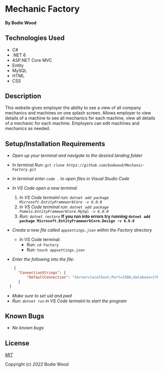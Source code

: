 # Mechanic Factory

#### By Bodie Wood

## Technologies Used

- C#
- .NET 6
- ASP.NET Core MVC
- Entity
- MySQL
- HTML
- CSS

## Description

This website gives employer the ability to see a view of all company mechanics and machines on one splash screen. Allows employer to view details of a machine to see all mechanics for each machine, view all details of a mechanic for each machine. Employers can edit machines and mechanics as needed.

## Setup/Installation Requirements

* _Open up your terminal and navigate to the desired landing folder_
* _In terminal Run:  ```git clone https://github.com/bodwood/Mechanic-Factory.git```_
* _In terminal enter ```code .``` to open files in Visual Studio Code_
* _In VS Code open a new terminal_
  1. _In VS Code termainl run:  ```dotnet add package Microsoft.EntityFrameworkCore -v 6.0.0```_
  2. _In VS Code terminal run:  ```dotnet add package Pomelo.EntityFrameworkCore.MySql -v 6.0.0```_
  3. _Run:  ```dotnet restore```_
  **If you run into errors try running ```dotnet add package Microsoft.EntityFrameworkCore.Design -v 6.0.0```**

* _Create a new file called ```appsettings.json``` within the Factory directory_
  *  In VS Code terminal: 
      - Run:  ```cd Factory```
      - Run:  ```touch appsettings.json```
* _Enter the following into the file:_
```json
    {
      "ConnectionStrings": {
          "DefaultConnection": "Server=localhost;Port=3306;database=[YOUR-DATABASE-HERE];uid=[YOUR-USER-HERE];pwd=[YOUR-PASSWORD-HERE];"
      }
  }
```
* _Make sure to set uid and pwd_
* _Run: ```dotnet run``` in VS Code termainl to start the program_

## Known Bugs

* _No known bugs_

## License

_[MIT](https://en.wikipedia.org/wiki/MIT_License)_

Copyright (c) _2022_ Bodie Wood